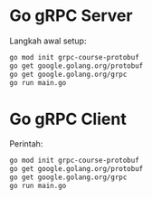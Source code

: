 # Go gRPC Server

Langkah awal setup:

```bash
go mod init grpc-course-protobuf
go get google.golang.org/protobuf
go get google.golang.org/grpc
go run main.go
```

# Go gRPC Client

Perintah:

```bash
go mod init grpc-course-protobuf
go get google.golang.org/protobuf
go get google.golang.org/grpc
go run main.go